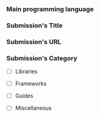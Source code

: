 <!--
Thanks for contributing and submitting! You must own the project to proceed.
-->

### Main programming language
<!-- Maximum: 1 -->

### Submission's Title
<!-- The original title from the article, repository, ... -->

### Submission's URL
<!-- Maximum: 1 -->

### Submission's Category
* [ ] Libraries
* [ ] Frameworks
* [ ] Guides
* [ ] Miscellaneous


